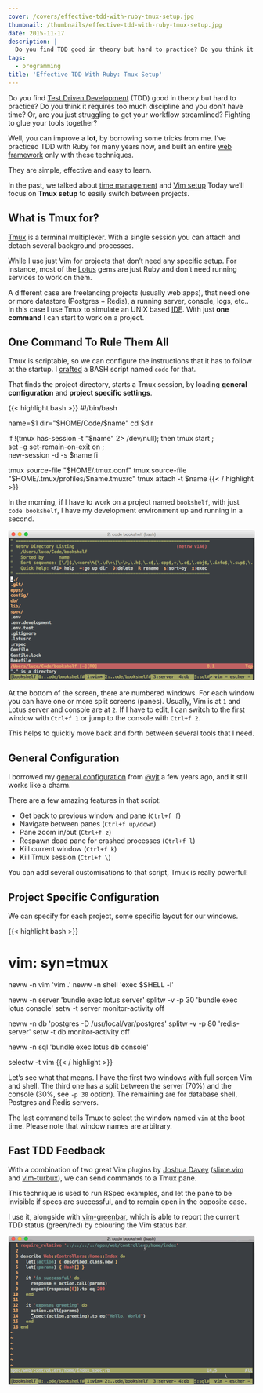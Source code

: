 ```yaml
---
cover: /covers/effective-tdd-with-ruby-tmux-setup.jpg
thumbnail: /thumbnails/effective-tdd-with-ruby-tmux-setup.jpg
date: 2015-11-17
description: |
  Do you find TDD good in theory but hard to practice? Do you think it requires too much discipline and you don’t have time? You can improve a lot, by borrowing well tested tricks from me. They are simple, effective and easy to learn.
tags:
  - programming
title: 'Effective TDD With Ruby: Tmux Setup'
---
```


Do you find [Test Driven Development](https://en.wikipedia.org/wiki/Test-driven_development) (TDD) good in theory but hard to practice? Do you think it requires too much discipline and you don’t have time? Or, are you just struggling to get your workflow streamlined? Fighting to glue your tools together?

Well, you can improve a **lot**, by borrowing some tricks from me. I’ve practiced TDD with Ruby for many years now, and built an entire [web framework](http://lotusrb.org) only with these techniques.

They are simple, effective and easy to learn.

In the past, we talked about [time management](/2015/10/20/effective-tdd-with-ruby-time-and-flow.html) and [Vim setup](/2015/10/27/effective-tdd-with-ruby-vim-setup.html) Today we’ll focus on **Tmux setup** to easily switch between projects.

## What is Tmux for?

[Tmux](https://tmux.github.io) is a terminal multiplexer. With a single session you can attach and detach several background processes.

While I use just Vim for projects that don’t need any specific setup. For instance, most of the [Lotus](http://lotusrb.org) gems are just Ruby and don’t need running services to work on them.

A different case are freelancing projects (usually web apps), that need one or more datastore (Postgres + Redis), a running server, console, logs, etc.. In this case I use Tmux to simulate an UNIX based [IDE](https://en.wikipedia.org/wiki/Integrated_development_environment). With just **one command** I can start to work on a project.

## One Command To Rule Them All

Tmux is scriptable, so we can configure the instructions that it has to follow at the startup. I [crafted](https://github.com/jodosha/dotfiles/blob/master/bin/code) a BASH script named `code` for that.

That finds the project directory, starts a Tmux session, by loading **general configuration** and **project specific settings**.

{{< highlight bash >}}
#!/bin/bash

name=$1
dir="$HOME/Code/$name"
cd $dir

if !(tmux has-session -t "$name" 2> /dev/null); then
  tmux start                     \;\
    set -g set-remain-on-exit on \;\
    new-session -d -s $name
fi

tmux source-file "$HOME/.tmux.conf"
tmux source-file "$HOME/.tmux/profiles/$name.tmuxrc"
tmux attach -t $name
{{< / highlight >}}

In the morning, if I have to work on a project named `bookshelf`, with just `code bookshelf`, I have my development environment up and running in a second.

![](/images/tmux-start.png)

At the bottom of the screen, there are numbered windows. For each window you can have one or more split screens (panes). Usually, Vim is at `1` and Lotus server and console are at `2`. If I have to edit, I can switch to the first window with `Ctrl+f 1` or jump to the console with `Ctrl+f 2`.

This helps to quickly move back and forth between several tools that I need.

## General Configuration

I borrowed my [general configuration](https://github.com/jodosha/dotfiles/blob/master/.tmux.conf) from [@vjt](https://twitter.com/vjt) a few years ago, and it still works like a charm.

There are a few amazing features in that script:

  * Get back to previous window and pane (`Ctrl+f f`)
  * Navigate between panes (`Ctrl+f up/down`)
  * Pane zoom in/out (`Ctrl+f z`)
  * Respawn dead pane for crashed processes (`Ctrl+f l`)
  * Kill current window (`Ctrl+f k`)
  * Kill Tmux session (`Ctrl+f \`)

You can add several customisations to that script, Tmux is really powerful!

## Project Specific Configuration

We can specify for each project, some specific layout for our windows.

{{< highlight bash >}}
# vim: syn=tmux

neww -n vim   'vim .'
neww -n shell 'exec $SHELL -l'

neww -n server  'bundle exec lotus server'
splitw -v -p 30 'bundle exec lotus console'
setw -t server monitor-activity off

neww -n db      'postgres -D /usr/local/var/postgres'
splitw -v -p 80 'redis-server'
setw -t db monitor-activity off

neww -n sql 'bundle exec lotus db console'

selectw -t vim
{{< / highlight >}}

Let’s see what that means. I have the first two windows with full screen Vim and shell. The third one has a split between the server (70%) and the console (30%, see `-p 30` option). The remaining are for database shell, Postgres and Redis servers.

The last command tells Tmux to select the window named `vim` at the boot time. Please note that window names are arbitrary.

## Fast TDD Feedback

With a combination of two great Vim plugins by [Joshua Davey](https://github.com/jgdavey) ([slime.vim](https://github.com/jgdavey/tslime.vim) and [vim-turbux](https://github.com/jgdavey/vim-turbux)), we can send commands to a Tmux pane.

This technique is used to run RSpec examples, and let the pane to be invisible if specs are successful, and to remain open in the opposite case.

I use it, alongside with [vim-greenbar](https://github.com/jodosha/vim-greenbar), which is able to report the current TDD status (green/red) by colouring the Vim status bar.

![](/images/tmux-tdd.gif)
